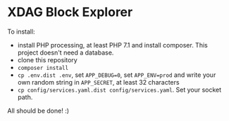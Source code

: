 # XDAG Block Explorer

To install:
- install PHP processing, at least PHP 7.1 and install composer. This project doesn't need a database.
- clone this repository
- `composer install`
- `cp .env.dist .env`, set `APP_DEBUG=0`, set `APP_ENV=prod` and write your own random string in `APP_SECRET`, at least 32 characters
- `cp config/services.yaml.dist config/services.yaml`. Set your socket path. 

All should be done! :)

